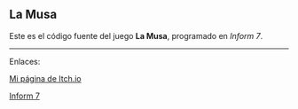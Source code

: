 ## La Musa

Este es el código fuente del juego **La Musa**, programado en *Inform 7*.

---

Enlaces:

[Mi página de Itch.io](http://asvelin.itch.io)

[Inform 7](http://www.inform7.com)

